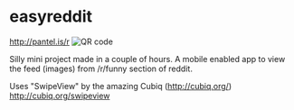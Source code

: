 easyreddit
==========

http://pantel.is/r
![QR code](https://raw.github.com/pkalogiros/easyreddit/master/qr.png)


Silly mini project made in a couple of hours.
A mobile enabled app to view the feed (images) from /r/funny section of reddit.


Uses "SwipeView" by the amazing Cubiq (http://cubiq.org/)
http://cubiq.org/swipeview
